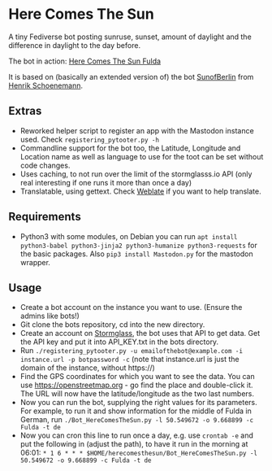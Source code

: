 # Here Comes The Sun

A tiny Fediverse bot posting sunruse, sunset, amount of daylight and
the difference in daylight to the day before.

The bot in action: <a rel="me" href="https://fulda.social/@herecomesthesun">Here Comes The Sun Fulda</a>

It is based on (basically an extended version of) the bot
[SunofBerlin](https://github.com/Schoeneh/snippets/tree/main/Mastodon_bots/%40sunofberlin)
from [Henrik Schoenemann](https://mastodon.lol/@lavaeolus).

## Extras
* Reworked helper script to register an app with the Mastodon instance
  used. Check `registering_pytooter.py -h`
* Commandline support for the bot too, the Latitude, Longitude and
  Location name as well as language to use for the toot can be set
  without code changes.
* Uses caching, to not run over the limit of the stormglasss.io API
  (only real interesting if one runs it more than once a day)
* Translatable, using gettext. Check
  [Weblate](https://translate.codeberg.org/projects/here-comes-the-sun-fediverse-bot/)
  if you want to help translate.

## Requirements
* Python3 with some modules, on Debian you can run `apt install
  python3-babel python3-jinja2 python3-humanize python3-requests` for
  the basic packages. Also `pip3 install Mastodon.py` for the mastodon
  wrapper.

## Usage
* Create a bot account on the instance you want to use. (Ensure the
  admins like bots!)
* Git clone the bots repository, cd into the new directory.
* Create an account on [Stormglass](https://stormglass.io/), the bot
  uses that API to get data. Get the API key and put it into
  API_KEY.txt in the bots directory.
* Run `./registering_pytooter.py -u emailofthebot@example.com -i
  instance.url -p botpassword -c` (note that instance.url is just the
  domain of the instance, without https://)
* Find the GPS coordinates for which you want to see the data. You can
  use https://openstreetmap.org - go find the place and double-click
  it. The URL will now have the latitude/longitude as the two last
  numbers.
* Now you can run the bot, supplying the right values for its
  parameters. For example, to run it and show information for the
  middle of Fulda in German, run `./Bot_HereComesTheSun.py -l
  50.549672 -o 9.668899 -c Fulda -t de`
* Now you can cron this line to run once a day, e.g. use `crontab -e`
  and put the following in (adjust the path), to have it run in the
  morning at 06:01: `* 1 6 * * *
  $HOME/herecomesthesun/Bot_HereComesTheSun.py -l 50.549672 -o
  9.668899 -c Fulda -t de`
